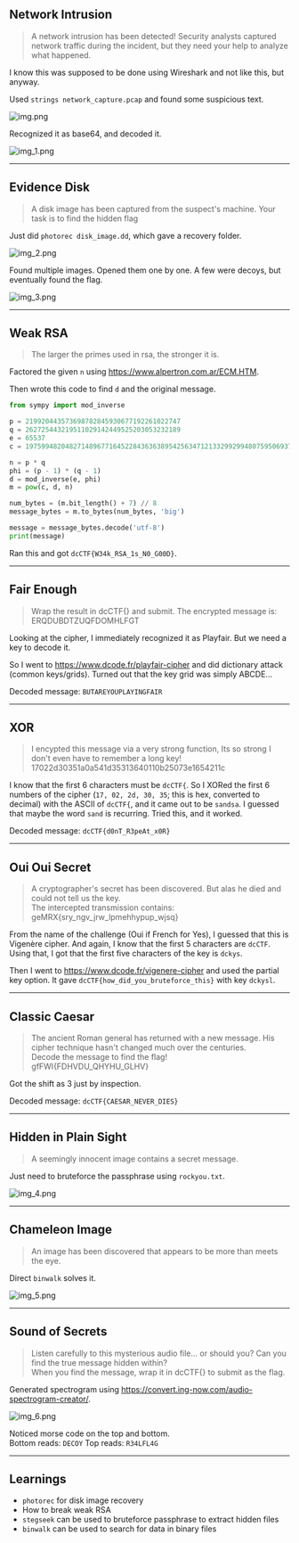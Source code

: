 ## Network Intrusion
>A network intrusion has been detected! Security analysts captured network traffic during the incident, but they need your help to analyze what happened.

I know this was supposed to be done using Wireshark and not like this, but anyway.

Used `strings network_capture.pcap` and found some suspicious text.

![img.png](WriteupImages/img.png)

Recognized it as base64, and decoded it.

![img_1.png](WriteupImages/img_1.png)

---

## Evidence Disk
>A disk image has been captured from the suspect's machine. Your task is to find the hidden flag

Just did `photorec disk_image.dd`, which gave a recovery folder.

![img_2.png](WriteupImages/img_2.png)

Found multiple images. Opened them one by one. A few were decoys, but eventually found the flag.

![img_3.png](WriteupImages/img_3.png)

---

## Weak RSA
>The larger the primes used in rsa, the stronger it is.

Factored the given `n` using https://www.alpertron.com.ar/ECM.HTM.

Then wrote this code to find `d` and the original message.

```python
from sympy import mod_inverse

p = 219920443573698782845930677192261022747
q = 262725443219511029142449525203053232189
e = 65537
c = 19759948204827148967716452284363638954256347121332992994807595069379938069646

n = p * q
phi = (p - 1) * (q - 1)
d = mod_inverse(e, phi)
m = pow(c, d, n)

num_bytes = (m.bit_length() + 7) // 8
message_bytes = m.to_bytes(num_bytes, 'big')

message = message_bytes.decode('utf-8')
print(message)
```

Ran this and got `dcCTF{W34k_RSA_1s_N0_G00D}`.

---

## Fair Enough
>Wrap the result in dcCTF{} and submit. The encrypted message is:
ERQDUBDTZUQFDOMHLFGT

Looking at the cipher, I immediately recognized it as Playfair. But we need a key to decode it.

So I went to https://www.dcode.fr/playfair-cipher and did dictionary attack (common keys/grids).
Turned out that the key grid was simply ABCDE...

Decoded message: `BUTAREYOUPLAYINGFAIR`

---

## XOR
>I encypted this message via a very strong function, Its so strong I don't even have to remember a long key! <br> 17022d30351a0a541d35313640110b25073e1654211c

I know that the first 6 characters must be `dcCTF{`. So I XORed the first 6 numbers of the cipher (`17, 02, 2d, 30, 35`; this is hex, converted to decimal) with the ASCII of `dcCTF{`, and it came out to be `sandsa`. I guessed that maybe the word `sand` is recurring. Tried this, and it worked.

Decoded message: `dcCTF{d0nT_R3peAt_x0R}`

---

## Oui Oui Secret
>A cryptographer's secret has been discovered. But alas he died and could not tell us the key. <br> The intercepted transmission contains: <br> geMRX{sry_ngv_jrw_lpmehhypup_wjsq}

From the name of the challenge (Oui if French for Yes), I guessed that this is Vigenère cipher. And again, I know that the first 5 characters are `dcCTF`.
Using that, I got that the first five characters of the key is `dckys`.

Then I went to https://www.dcode.fr/vigenere-cipher and used the partial key option. It gave `dcCTF{how_did_you_bruteforce_this}` with key `dckysl`.

---

## Classic Caesar
>The ancient Roman general has returned with a new message. His cipher technique hasn't changed much over the centuries. <br> Decode the message to find the flag! <br> gfFWI{FDHVDU_QHYHU_GLHV}

Got the shift as 3 just by inspection.

Decoded message: `dcCTF{CAESAR_NEVER_DIES}`

---

## Hidden in Plain Sight
> A seemingly innocent image contains a secret message.

Just need to bruteforce the passphrase using `rockyou.txt`.

![img_4.png](WriteupImages/img_4.png)

---

## Chameleon Image
> An image has been discovered that appears to be more than meets the eye.

Direct `binwalk` solves it.

![img_5.png](WriteupImages/img_5.png)

---

## Sound of Secrets
>Listen carefully to this mysterious audio file... or should you? Can you find the true message hidden within? <br> When you find the message, wrap it in dcCTF{} to submit as the flag.

Generated spectrogram using https://convert.ing-now.com/audio-spectrogram-creator/.

![img_6.png](WriteupImages/img_6.png)

Noticed morse code on the top and bottom.  
Bottom reads: `DECOY`
Top reads: `R34LFL4G`

---

## Learnings

- `photorec` for disk image recovery
- How to break weak RSA
- `stegseek` can be used to bruteforce passphrase to extract hidden files
- `binwalk` can be used to search for data in binary files

